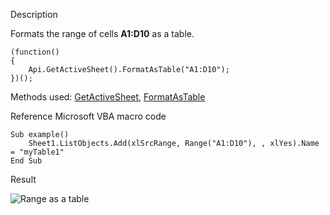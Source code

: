 Description

Formats the range of cells **A1:D10** as a table.

```
(function()
{
    Api.GetActiveSheet().FormatAsTable("A1:D10");
})();
```

Methods used: [GetActiveSheet](/officeapi/spreadsheetapi/api/getactivesheet), [FormatAsTable](/officeapi/spreadsheetapi/apiworksheet/formatastable)

Reference Microsoft VBA macro code

```
Sub example()
    Sheet1.ListObjects.Add(xlSrcRange, Range("A1:D10"), , xlYes).Name = "myTable1"
End Sub
```

Result

![Range as a table](/plugins/range_as_a_table.png)
